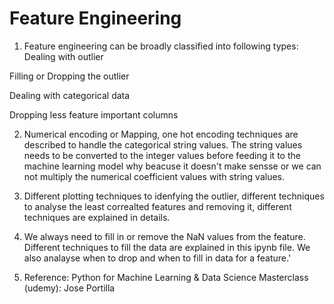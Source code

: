 # Feature Engineering

1. Feature engineering can be broadly classified into following types:
 Dealing with outlier
 
 Filling or Dropping the outlier
 
 Dealing with categorical data
 
 Dropping less feature important columns
 
 2. Numerical encoding or Mapping, one hot encoding techniques are described to handle the categorical string values. The string values needs to be converted to the integer values before feeding it to the machine learning model why beacuse it doesn't make sensse or we can not multiply the numerical coefficient values with string values.
 
 3. Different plotting techniques to idenfying the outlier, different techniques to analyse the least correalted features and removing it, different techniques are explained in details.
 
 4. We always need to fill in or remove the NaN values from the feature. Different techniques to fill the data are explained in this ipynb file. We also analayse when to drop and when to fill in data for a feature.'
 
 
 5. Reference: Python for Machine Learning & Data Science Masterclass (udemy): Jose Portilla
